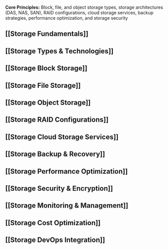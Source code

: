 **Core Principles:** Block, file, and object storage types, storage architectures (DAS, NAS, SAN), RAID configurations, cloud storage services, backup strategies, performance optimization, and storage security

## [[Storage Fundamentals]]
## [[Storage Types & Technologies]]
## [[Storage Block Storage]]
## [[Storage File Storage]]  
## [[Storage Object Storage]]
## [[Storage RAID Configurations]]
## [[Storage Cloud Storage Services]]
## [[Storage Backup & Recovery]]
## [[Storage Performance Optimization]]
## [[Storage Security & Encryption]]
## [[Storage Monitoring & Management]]
## [[Storage Cost Optimization]]
## [[Storage DevOps Integration]]